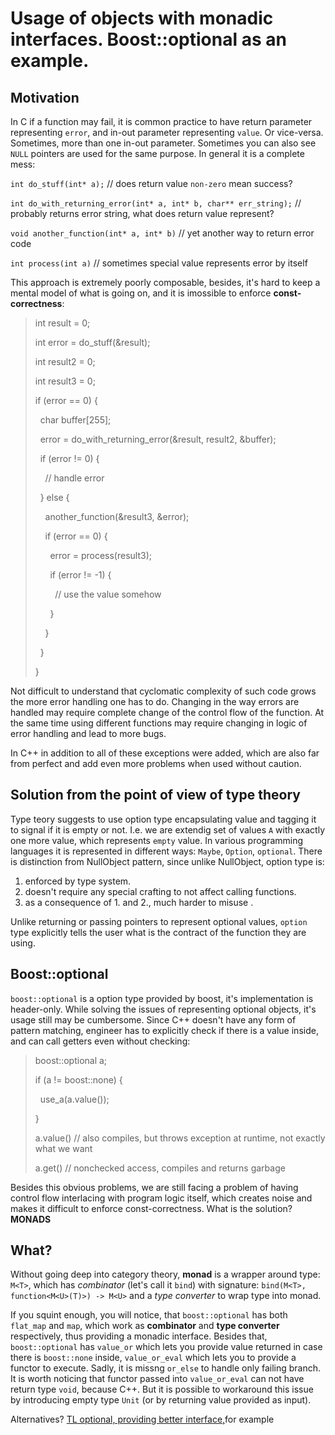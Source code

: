 Usage of objects with monadic interfaces. Boost::optional as an example.
========================================================================

Motivation
----------

In C if a function may fail, it is common practice to have return parameter representing `error`, and in-out parameter representing `value`. Or vice-versa. Sometimes, more than one in-out parameter. Sometimes you can also see `NULL` pointers are used for the same purpose. In general it is a complete mess:

`int do_stuff(int* a);` // does return value `non-zero` mean success?

`int do_with_returning_error(int* a, int* b, char** err_string);` // probably returns error string, what does return value represent?

`void another_function(int* a, int* b)` // yet another way to return error code

`int process(int a)` // sometimes special value represents error by itself

This approach is extremely poorly composable, besides, it's hard to keep a mental model of what is going on, and it is imossible to enforce **const-correctness**:

> int result = 0;
> 
> int error = do_stuff(&result);
> 
> int result2 = 0;
> 
> int result3 = 0;
> 
> if (error == 0) {
> 
> &nbsp;&nbsp;char buffer[255];
> 
> &nbsp;&nbsp;error = do_with_returning_error(&result, result2, &buffer);
> 
> &nbsp;&nbsp;if (error != 0) {
> 
> &nbsp;&nbsp;&nbsp;&nbsp;// handle error
> 
> &nbsp;&nbsp;} else {
> 
> &nbsp;&nbsp;&nbsp;&nbsp;another_function(&result3, &error);
> 
> &nbsp;&nbsp;&nbsp;&nbsp;if (error == 0) {
> 
> &nbsp;&nbsp;&nbsp;&nbsp;&nbsp;&nbsp;error = process(result3);
> 
> &nbsp;&nbsp;&nbsp;&nbsp;&nbsp;&nbsp;if (error != -1) {
> 
> &nbsp;&nbsp;&nbsp;&nbsp;&nbsp;&nbsp;&nbsp;&nbsp;// use the value somehow
> 
> &nbsp;&nbsp;&nbsp;&nbsp;&nbsp;&nbsp;}
> 
> &nbsp;&nbsp;&nbsp;&nbsp;}
> 
> &nbsp;&nbsp;}
> 
> }

Not difficult to understand that cyclomatic complexity of such code grows the more error handling one has to do. Changing in the way errors are handled may require complete change of the control flow of the function. At the same time using different functions may require changing in logic of error handling and lead to more bugs.

In C++ in addition to all of these exceptions were added, which are also far from perfect and add even more problems when used without caution.

Solution from the point of view of type theory
----------------------------------------------

Type teory suggests to use option type encapsulating value and tagging it to signal if it is empty or not. I.e. we are extendig set of values `A` with exactly one more value, which represents `empty` value. In various programming languages it is represented in different ways: `Maybe`, `Option`, `optional`. There is distinction from NullObject pattern, since unlike NullObject, option type is:
1. enforced by type system.
2. doesn't require any special crafting to not affect calling functions.
3. as a consequence of 1. and 2., much harder to misuse .

Unlike returning or passing pointers to represent optional values, `option` type explicitly tells the user what is the contract of the function they are using.

Boost::optional
---------------

`boost::optional` is a option type provided by boost, it's implementation is header-only. While solving the issues of representing optional objects, it's usage still may be cumbersome. Since C++ doesn't have any form of pattern matching, engineer has to explicitly check if there is a value inside, and can call getters even without checking:

> boost::optional<int> a;
> 
> if (a != boost::none) {
> 
> &nbsp;&nbsp;use_a(a.value());
> 
> }
> 
> a.value() // also compiles, but throws exception at runtime, not exactly what we want
> 
> a.get() // nonchecked access, compiles and returns garbage

Besides this obvious problems, we are still facing a problem of having control flow interlacing with program logic itself, which creates noise and makes it difficult to enforce const-correctness. What is the solution? **MONADS**

What?
-----

Without going deep into category theory, **monad** is a wrapper around type: `M<T>`, which has *combinator* (let's call it `bind`) with signature: `bind(M<T>, function<M<U>(T)>) -> M<U>` and a *type converter* to wrap type into monad.

If you squint enough, you will notice, that `boost::optional` has both `flat_map` and `map`, which work as **combinator** and **type converter** respectively, thus providing a monadic interface. Besides that, `boost::optional` has `value_or` which lets you provide value returned in case there is `boost::none` inside, `value_or_eval` which lets you to provide a functor to execute. Sadly, it is missng `or_else` to handle only failing branch. It is worth noticing that functor passed into `value_or_eval` can not have return type `void`, because C++. But it is possible to workaround this issue by introducing empty type `Unit` (or by returning value provided as input).

Alternatives? [TL optional, providing better interface,](https://github.com/TartanLlama/optional)for example
